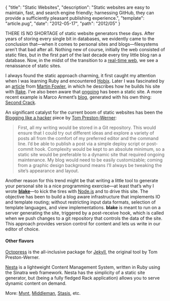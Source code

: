 {
  "title": "Static Websites",
  "description": "Static websites are easy to maintain, fast, and search engine friendly; harnessing GitHub, they can provide a sufficiently pleasant publishing experience.",
  "template": "article.pug",
  "date": "2012-05-17",
  "path": "2012/05"
}

THERE IS NO SHORTAGE of static website generators these days. After years of storing every single bit in databases, we evidently came to the conclusion that—when it comes to personal sites and blogs—filesystems aren’t that bad after all. Nothing new of course, initially the web consisted of static files, but in the first part of the last decade every tiny little blog ran a database. Now, in the midst of the transition to a [real-time web](http://en.wikipedia.org/wiki/Real-time_web), we see a renaissance of static sites.

I always found the static approach charming, it first caught my attention when I was learning Ruby and encountered [Hobix](http://hobix.github.com/hobix/). Later I was fascinated by an [article](http://www.martinfowler.com/articles/rake.html) from [Martin Fowler](http://www.martinfowler.com), in which he describes how he builds his site with [Rake](http://rake.rubyforge.org/). I’ve also been aware that [ongoing](http://www.tbray.org/ongoing/) has been a static site. A more recent example is Marco Arment’s [blog](http://www.marco.org), generated with his own thing: [Second Crack](http://www.marco.org/secondcrack).

An significant catalyst for the current boom of static websites has been the [Blogging like a hacker](http://tom.preston-werner.com/2008/11/17/blogging-like-a-hacker.html) piece by [Tom Preston-Werner](http://tom.preston-werner.com/):

> First, all my writing would be stored in a Git repository. This would ensure that I could try out different ideas and explore a variety of posts all from the comfort of my preferred editor and the command line. I’d be able to publish a post via a simple deploy script or post-commit hook. Complexity would be kept to an absolute minimum, so a static site would be preferable to a dynamic site that required ongoing maintenance. My blog would need to be easily customizable; coming from a graphic design background means I’ll always be tweaking the site’s appearance and layout.

Another reason for this trend might be that writing a little tool to generate your personal site is a nice programming exercise—at least that’s why I wrote **[blake](https://github.com/michaelnisi/blake)**—to kick the tires with [Node.js](http://nodejs.org/) and to drive this site. The objective has been to build a blog aware infrastructure that implements IO and template routing; without restricting input data formats, selection of template languages, and view implementations. **blake** is meant to run on a server generating the site, triggered by a post-receive hook, which is called when we push changes to a git repository that controls the data of the site. This approach provides version control for content and lets us write in our editor of choice.

#### Other flavors

[Octopress](http://octopress.org/) is the all-inclusive package for [Jekyll](http://jekyllrb.com/), the original tool by Tom Preston-Werner.

[Nesta](http://nestacms.com/) is a lightweight Content Management System, written in Ruby using the Sinatra web framework. Nesta has the simplicity of a static site generator, but (being a fully fledged Rack application) allows you to serve dynamic content on demand.

More: [Mynt](http://mynt.mirroredwhite.com/), [Middleman](http://awardwinningfjords.com/2009/10/22/middleman.html), [Stasis](http://stasis.me/), etc.
